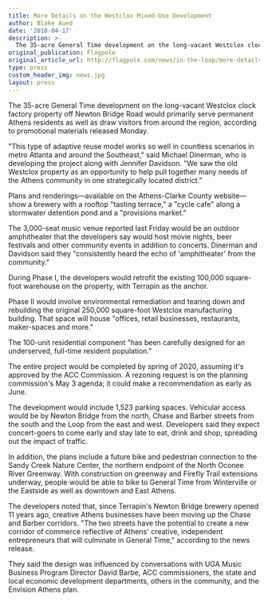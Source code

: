 ```yaml
---
title: More Details on the Westclox Mixed-Use Development
author: Blake Aued
date: '2018-04-17'
description: >-
  The 35-acre General Time development on the long-vacant Westclox clock factory property off Newton Bridge Road would primarily serve permanent Athens residents as well as draw visitors from around the region, according to promotional materials released Monday.
original_publication: Flagpole
original_article_url: http://flagpole.com/news/in-the-loop/more-details-on-the-westclox-mixed-use-development
type: press
custom_header_img: news.jpg
layout: press
---
```


The 35-acre General Time development on the long-vacant Westclox clock factory property off Newton Bridge Road would primarily serve permanent Athens residents as well as draw visitors from around the region, according to promotional materials released Monday.

"This type of adaptive reuse model works so well in countless scenarios in metro Atlanta and around the Southeast," said Michael Dinerman, who is developing the project along with Jennifer Davidson. "We saw the old Westclox property as an opportunity to help pull together many needs of the Athens community in one strategically located district."

Plans and renderings—available on the Athens-Clarke County website—show a brewery with a rooftop "tasting terrace," a "cycle cafe" along a stormwater detention pond and a "provisions market."

The 3,000-seat music venue reported last Friday would be an outdoor amphitheater that the developers say would host movie nights, beer festivals and other community events in addition to concerts. Dinerman and Davidson said they "consistently heard the echo of 'amphitheater' from the community."

During Phase I, the developers would retrofit the existing 100,000 square-foot warehouse on the property, with Terrapin as the anchor.

Phase II would involve environmental remediation and tearing down and rebuilding the original 250,000 square-foot Westclox manufacturing building. That space will house "offices, retail businesses, restaurants, maker-spaces and more."

The 100-unit residential component "has been carefully designed for an underserved, full-time resident population."

The entire project would be completed by spring of 2020, assuming it's approved by the ACC Commission. A rezoning request is on the planning commission's May 3 agenda; it could make a recommendation as early as June.

The development would include 1,523 parking spaces. Vehicular access would be by Newton Bridge from the north, Chase and Barber streets from the south and the Loop from the east and west. Developers said they expect concert-goers to come early and stay late to eat, drink and shop, spreading out the impact of traffic.

In addition, the plans include a future bike and pedestrian connection to the Sandy Creek Nature Center, the northern endpoint of the North Oconee River Greenway. With construction on greenway and Firefly Trail extensions underway, people would be able to bike to General Time from Winterville or the Eastside as well as downtown and East Athens.

The developers noted that, since Terrapin's Newton Bridge brewery opened 11 years ago, creative Athens businesses have been moving up the Chase and Barber corridors. "The two streets have the potential to create a new corridor of commerce reflective of Athens' creative, independent entrepreneurs that will culminate in General Time," according to the news release.

They said the design was influenced by conversations with UGA Music Business Program Director David Barbe, ACC commissioners, the state and local economic development departments, others in the community, and the Envision Athens plan.  
